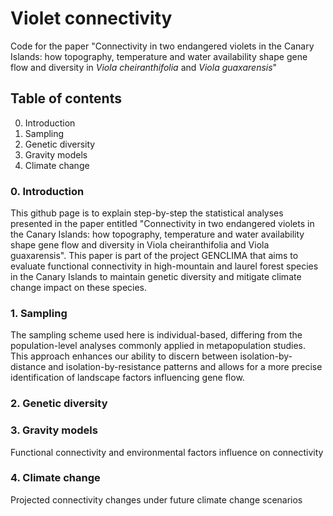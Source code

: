 # Violet connectivity

Code for the paper "Connectivity in two endangered violets in the Canary Islands: how topography, temperature and water availability shape gene flow and diversity in *Viola cheiranthifolia* and *Viola guaxarensis*"

## Table of contents
0. Introduction
1. Sampling
2. Genetic diversity
3. Gravity models
4. Climate change

### 0. Introduction
This github page is to explain step-by-step the statistical analyses presented in the paper entitled "Connectivity in two endangered violets in the Canary Islands: how topography, temperature and water availability shape gene flow and diversity in Viola cheiranthifolia and Viola guaxarensis". This paper is part of the project GENCLIMA that aims to evaluate functional connectivity in high-mountain and laurel forest species in the Canary Islands to maintain genetic diversity and mitigate climate change impact on these species.

### 1. Sampling
The sampling scheme used here is individual-based, differing from the population-level analyses commonly applied in metapopulation studies. This approach enhances our ability to discern between isolation-by-distance and isolation-by-resistance patterns and allows for a more precise identification of landscape factors influencing gene flow.

### 2. Genetic diversity



### 3. Gravity models
Functional connectivity and environmental factors influence on connectivity

### 4. Climate change
Projected connectivity changes under future climate change scenarios

